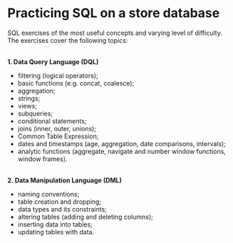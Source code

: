# Practicing SQL on a store database
SQL exercises of the most useful concepts and varying level of difficulty. 
The exercises cover the following topics:

<br>**1. Data Query Language (DQL)**
- filtering (logical operators);
- basic functions (e.g. concat, coalesce);
- aggregation;
- strings;
- views;
- subqueries;
- conditional statements;
- joins (inner, outer, unions);
- Common Table Expression;
- dates and timestamps (age, aggregation, date comparisons, intervals);
- analytic functions (aggregate, navigate and number window functions, window frames).

<br>**2. Data Manipulation Language (DML)**
- naming conventions;
- table creation and dropping;
- data types and its constraints;
- altering tables (adding and deleting columns);
- inserting data into tables;
- updating tables with data.

